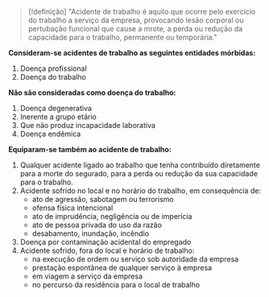 > [!definição]
> "Acidente de trabalho é aquilo que ocorre pelo exercício do trabalho a serviço da empresa, provocando lesão corporal ou pertubação funcional que cause a mrote, a perda ou redução da capacidade para o trabalho, permanente ou temporária."

**Consideram-se acidentes de trabalho as seguintes entidades mórbidas:**
1. Doença profissional
2. Doença do trabalho

**Não são consideradas como doença do trabalho:**
1. Doença degenerativa
2. Inerente a grupo etário
3. Que não produz incapacidade laborativa
4. Doença endêmica

**Equiparam-se também ao acidente de trabalho:**
1. Qualquer acidente ligado ao trabalho que tenha contribuído diretamente para a morte do segurado, para a perda ou redução da sua capacidade para o trabalho.
2. Acidente sofrido no local e no horário do trabalho, em consequência de:
	- ato de agressão, sabotagem ou terrorismo
	- ofensa física intencional
	- ato de imprudência, negligência ou de imperícia
	- ato de pessoa privada do uso da razão
	- desabamento, inundação, incêndio
3. Doença por contaminação acidental do empregado
4. Acidente sofrido, fora do local e horário de trabalho:
	- na execução de ordem ou serviço sob autoridade da empresa
	- prestação espontânea de qualquer serviço à empresa
	- em viagem a serviço da empresa
	- no percurso da residência para o local de trabalho
